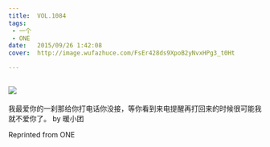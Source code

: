 ```yaml
---
title:	VOL.1084
tags:
 - 一个
 - ONE
date:	2015/09/26 1:42:08
cover:	http://image.wufazhuce.com/FsEr428ds9XpoB2yNvxHPg3_t0Ht

---
```

![](http://image.wufazhuce.com/FsEr428ds9XpoB2yNvxHPg3_t0Ht)
---

我最爱你的一刹那给你打电话你没接，等你看到来电提醒再打回来的时候很可能我就不爱你了。 by 暖小团
 
Reprinted from ONE
